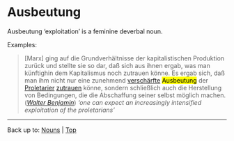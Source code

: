 # Ausbeutung

Ausbeutung ‘exploitation’ is a feminine deverbal noun.

Examples:

> \[Marx\] ging auf die Grundverhältnisse der kapitalistischen Produktion zurück und stellte sie so dar, daß sich aus ihnen ergab, was man künftighin dem Kapitalismus noch zutrauen könne. Es ergab sich, daß man ihm nicht nur eine zunehmend [verschärfte](../../../adjectives/v/ve/verschaerft.md) <mark>Ausbeutung</mark> der [Proletarier](../../p/pr/Proletarier.md) [zutrauen](../../../verbs/z/zu/zutrauen.md) könne, sondern schließlich auch die Herstellung von Bedingungen, die die Abschaffung seiner selbst möglich machen. (*[Walter Benjamin](../../../texts/WalterBenjamin/DasKunstWerk.md)*) *‘one can expect an increasingly intensified exploitation of the proletarians’*

----

Back up to: [Nouns](../../index.md) | [Top](../../../index.md)
